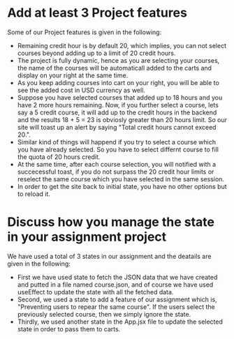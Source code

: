 # Add at least 3 Project features
Some of our Project features is given in the following:
- Remaining credit hour is by default 20, which implies, you can not select courses beyond adding up to a limit of 20 credit hours.
- The project is fully dynamic, hence as you are selecting your courses, the name of the courses will be automaticall added to the carts and display on your right at the same time.
- As you keep adding courses into cart on your right, you will be able to see the added cost in USD currency as well.
- Suppose you have selected courses that added up to 18 hours and you have 2 more hours remaining. Now, if you further select a course, lets say a 5 credit course, it will add up to the credit hours in the backend and the results 18 + 5 = 23 is obviosly greater than 20 hours limit. So our site will toast up an alert by saying "Total credit hours cannot exceed 20.".
- Similar kind of things will happend if you try to select a course which you have already selected. So you have to select differnt course to fill the quota of 20 hours credit.
- At the same time, after each course selection, you will notified with a succecessful toast, if you do not surpass the 20 credit hour limits or reselect the same course which you have selected in the same session.
- In order to get the site back to initial state, you have no other options but to reload it.  

# Discuss how you manage the state in your assignment project
We have used a total of 3 states in our assignment and the deatails are given in the following:
- First we have used state to fetch the JSON data that we have created and putted in a file named course.json, and of course we have used useEffect to update the state with all the fetched data.
- Second, we used a state to add a feature of our assignment which is, "Preventing users to repear the same course". If the users select the previously selected course, then we simply ignore the state.
- Thirdly, we used another state in the App.jsx file to update the selected state in order to pass them to carts.

